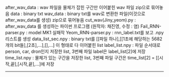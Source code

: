 after_wav_data : wav 파일을 물체가 잡힌 구간만 이어붙힌 wav 파일 zip으로 묶어놓음
data : binary txt
wav_data : binary txt를 wav로 변환한 파일(이것으로 after_wav_data를 생성) zip으로 묶어놓음
cut_wav(Jiny_yeom).py : after_wav_data 를 생성하는 파이썬 프로그램 (원작자: 채진영, 수정 : 염)
Fail_RNN-parser.py : model MK1 실패작
Yeom_RNN-parser.py : rnn_label.txt를 보고 .npy 리스트를 생성
data_list_sec.npy : binary txt를 [[파일 하나],[[1초에 해당하는 5682개의 bit들],[2초],...],[],...] 이 형태로 다 이어붙힌 list
label_list.npy : 파일 순서대로 person, car, dron인지 저장한 list, 3번째 파일 label은 label_list[2]에 저장
time_list.npy : 물체가 있는 구간을 저장한 list, 3번째 파일 구간은 time_list[2] = [[시작,끝],[시작,끝],...]에 저장

* * *
